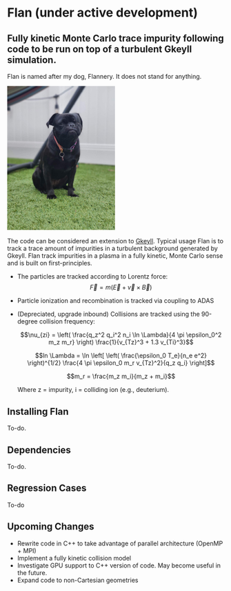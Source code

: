# Flan (under active development)
## Fully kinetic Monte Carlo trace impurity following code to be run on top of a turbulent Gkeyll simulation. 

Flan is named after my dog, Flannery. It does not stand for anything. 

<img src="https://github.com/shawnzamperini/flan/blob/main/docs/flan_image.jpg" width="250">

The code can be considered an extension to [Gkeyll](https://gkeyll.readthedocs.io/en/latest/install.html). Typical usage Flan is to track a trace amount of impurities in a turbulent background generated by Gkeyll. Flan track impurities in a plasma in a fully kinetic, Monte Carlo sense and is built on first-principles.

- The particles are tracked according to Lorentz force:
    $$\vec{F}=m(\vec{E} + \vec{v} \times \vec{B})$$
- Particle ionization and recombination is tracked via coupling to ADAS
- (Depreciated, upgrade inbound) Collisions are tracked using the 90-degree collision frequency:
  
    $$\nu_{zi} = \left( \frac{q_z^2 q_i^2 n_i \ln \Lambda}{4 \pi \epsilon_0^2 m_z m_r} \right) \frac{1}{v_{Tz}^3 + 1.3 v_{Ti}^3}$$

    $$ln \Lambda = \ln \left[ \left( \frac{\epsilon_0 T_e}{n_e e^2} \right)^{1/2} \frac{4 \pi \epsilon_0 m_r v_{Tz}^2}{q_z q_i} \right]$$

    $$m_r = \frac{m_z m_i}{m_z + m_i}$$

    Where z = impurity, i = colliding ion (e.g., deuterium).


## Installing Flan

To-do.

## Dependencies

To-do.

## Regression Cases

To-do

## Upcoming Changes

- Rewrite code in C++ to take advantage of parallel architecture (OpenMP + MPI)
- Implement a fully kinetic collision model
- Investigate GPU support to C++ version of code. May become useful in the future.
- Expand code to non-Cartesian geometries
